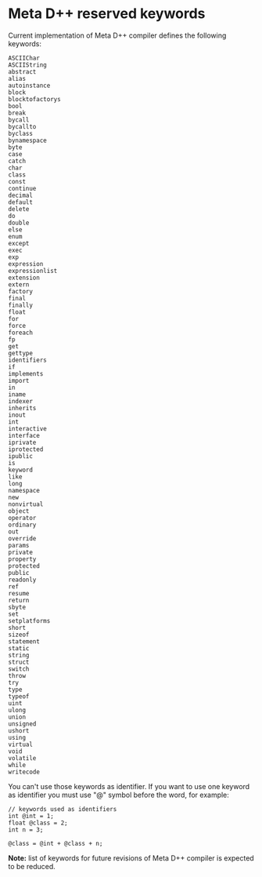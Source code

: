 # Meta D++ reserved keywords #

Current implementation of Meta D++ compiler defines the following keywords:

```
ASCIIChar
ASCIIString
abstract
alias
autoinstance
block
blocktofactorys
bool
break
bycall
bycallto
byclass
bynamespace
byte
case
catch
char
class
const
continue
decimal
default
delete
do
double
else
enum
except
exec
exp
expression
expressionlist
extension
extern
factory
final
finally
float
for
force
foreach
fp
get
gettype
identifiers
if
implements
import
in
iname
indexer
inherits
inout
int
interactive
interface
iprivate
iprotected
ipublic
is
keyword
like
long
namespace
new
nonvirtual
object
operator
ordinary
out
override
params
private
property
protected
public
readonly
ref
resume
return
sbyte
set
setplatforms
short
sizeof
statement
static
string
struct
switch
throw
try
type
typeof
uint
ulong
union
unsigned
ushort
using
virtual
void
volatile
while
writecode
```

You can't use those keywords as identifier. If you want to use one keyword as identifier you must use "@" symbol before the word, for example:

```
// keywords used as identifiers
int @int = 1;
float @class = 2;
int n = 3;

@class = @int + @class + n;

```

**Note:** list of keywords for future revisions of Meta D++ compiler is expected to be reduced.